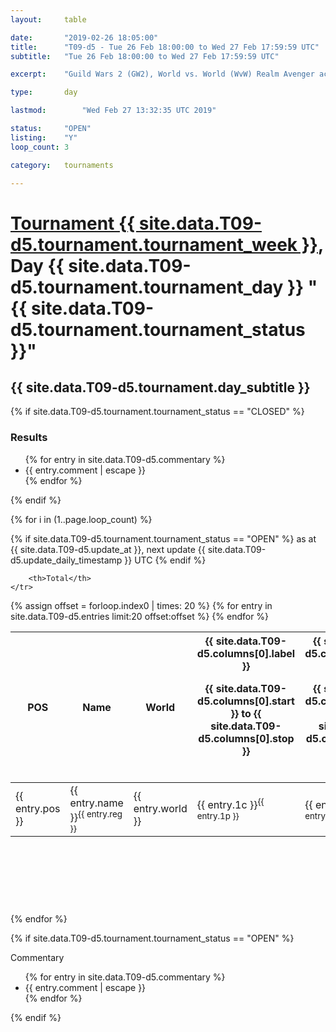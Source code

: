 ```yaml
---
layout: 	table

date: 		"2019-02-26 18:05:00"
title: 		"T09-d5 - Tue 26 Feb 18:00:00 to Wed 27 Feb 17:59:59 UTC"
subtitle: 	"Tue 26 Feb 18:00:00 to Wed 27 Feb 17:59:59 UTC"

excerpt:    "Guild Wars 2 (GW2), World vs. World (WvW) Realm Avenger achivement Tournament. \"Every Kill Counts\""

type:       day

lastmod: 		"Wed Feb 27 13:32:35 UTC 2019"

status:     "OPEN"
listing:    "Y"
loop_count: 3

category: 	tournaments

---
```

<div class="table_header">
    <h1><a href="{{ site.data.T09-d5.tournament.week_url }}">Tournament {{ site.data.T09-d5.tournament.tournament_week }}</a>, Day {{ site.data.T09-d5.tournament.tournament_day }} "{{ site.data.T09-d5.tournament.tournament_status }}"</h1>
    <h2>{{ site.data.T09-d5.tournament.day_subtitle }}</h2> 
</div>

{% if site.data.T09-d5.tournament.tournament_status == "CLOSED" %} 
<div class="commentary">
  <h3>Results</h3>
  <ul>
    {% for entry in site.data.T09-d5.commentary %}
    <li class="commentary_list">{{ entry.comment | escape }}</li>
    {% endfor %}
  </ul>
</div>
{% endif %}


{% for i in (1..page.loop_count) %}

{% if site.data.T09-d5.tournament.tournament_status == "OPEN" %} 
<span class="table_nextupdate">as at {{ site.data.T09-d5.update_at }}, next update {{ site.data.T09-d5.update_daily_timestamp }} UTC</span> 
{% endif %}

<table class="day_table">
  <colgroup>
    <col style="width:18px">
    <col style="width:55px">
    <col style="width:55px">
    <col style="width:12px">
    <col style="width:12px">
    <col style="width:12px">
    <col style="width:12px">
    <col style="width:12px">
    <col style="width:12px">
    <col style="width:12px">
    <col style="width:12px">
    <col style="width:12px">
    <col style="width:12px">
    <col style="width:12px">
    <col style="width:12px">
    <col style="width:12px">
    <col style="width:12px">
    <col style="width:12px">
    <col style="width:12px">
    <col style="width:12px">
    <col style="width:12px">
    <col style="width:12px">
    <col style="width:12px">
    <col style="width:12px">
    <col style="width:12px">
    <col style="width:12px">
    <col style="width:12px">
    <col style="width:18px">
  </colgroup>  
  <thead>
    <tr>
        <th>POS</th>
        <th class="AlignLeft">Name</th>
        <th class="AlignLeft">World</th>

<th><div class="label">{{ site.data.T09-d5.columns[0].label }}<p class="onhover">{{ site.data.T09-d5.columns[0].start }} to {{ site.data.T09-d5.columns[0].stop }}</p></div>​</th>
<th><div class="label">{{ site.data.T09-d5.columns[1].label }}<p class="onhover">{{ site.data.T09-d5.columns[1].start }} to {{ site.data.T09-d5.columns[1].stop }}</p></div>​</th>
<th><div class="label">{{ site.data.T09-d5.columns[2].label }}<p class="onhover">{{ site.data.T09-d5.columns[2].start }} to {{ site.data.T09-d5.columns[2].stop }}</p></div>​</th>
<th><div class="label">{{ site.data.T09-d5.columns[3].label }}<p class="onhover">{{ site.data.T09-d5.columns[3].start }} to {{ site.data.T09-d5.columns[3].stop }}</p></div>​</th>
<th><div class="label">{{ site.data.T09-d5.columns[4].label }}<p class="onhover">{{ site.data.T09-d5.columns[4].start }} to {{ site.data.T09-d5.columns[4].stop }}</p></div>​</th>
<th><div class="label">{{ site.data.T09-d5.columns[5].label }}<p class="onhover">{{ site.data.T09-d5.columns[5].start }} to {{ site.data.T09-d5.columns[5].stop }}</p></div>​</th>
<th><div class="label">{{ site.data.T09-d5.columns[6].label }}<p class="onhover">{{ site.data.T09-d5.columns[6].start }} to {{ site.data.T09-d5.columns[6].stop }}</p></div>​</th>
<th><div class="label">{{ site.data.T09-d5.columns[7].label }}<p class="onhover">{{ site.data.T09-d5.columns[7].start }} to {{ site.data.T09-d5.columns[7].stop }}</p></div>​</th>
<th><div class="label">{{ site.data.T09-d5.columns[8].label }}<p class="onhover">{{ site.data.T09-d5.columns[8].start }} to {{ site.data.T09-d5.columns[8].stop }}</p></div>​</th>
<th><div class="label">{{ site.data.T09-d5.columns[9].label }}<p class="onhover">{{ site.data.T09-d5.columns[9].start }} to {{ site.data.T09-d5.columns[9].stop }}</p></div>​</th>
<th><div class="label">{{ site.data.T09-d5.columns[10].label }}<p class="onhover">{{ site.data.T09-d5.columns[10].start }} to {{ site.data.T09-d5.columns[10].stop }}</p></div>​</th>

<th><div class="label">{{ site.data.T09-d5.columns[11].label }}<p class="onhover">{{ site.data.T09-d5.columns[11].start }} to {{ site.data.T09-d5.columns[11].stop }}</p></div>​</th>
<th><div class="label">{{ site.data.T09-d5.columns[12].label }}<p class="onhover">{{ site.data.T09-d5.columns[12].start }} to {{ site.data.T09-d5.columns[12].stop }}</p></div>​</th>
<th><div class="label">{{ site.data.T09-d5.columns[13].label }}<p class="onhover">{{ site.data.T09-d5.columns[13].start }} to {{ site.data.T09-d5.columns[13].stop }}</p></div>​</th>
<th><div class="label">{{ site.data.T09-d5.columns[14].label }}<p class="onhover">{{ site.data.T09-d5.columns[14].start }} to {{ site.data.T09-d5.columns[14].stop }}</p></div>​</th>
<th><div class="label">{{ site.data.T09-d5.columns[15].label }}<p class="onhover">{{ site.data.T09-d5.columns[15].start }} to {{ site.data.T09-d5.columns[15].stop }}</p></div>​</th>
<th><div class="label">{{ site.data.T09-d5.columns[16].label }}<p class="onhover">{{ site.data.T09-d5.columns[16].start }} to {{ site.data.T09-d5.columns[16].stop }}</p></div>​</th>
<th><div class="label">{{ site.data.T09-d5.columns[17].label }}<p class="onhover">{{ site.data.T09-d5.columns[17].start }} to {{ site.data.T09-d5.columns[17].stop }}</p></div>​</th>
<th><div class="label">{{ site.data.T09-d5.columns[18].label }}<p class="onhover">{{ site.data.T09-d5.columns[18].start }} to {{ site.data.T09-d5.columns[18].stop }}</p></div>​</th>
<th><div class="label">{{ site.data.T09-d5.columns[19].label }}<p class="onhover">{{ site.data.T09-d5.columns[19].start }} to {{ site.data.T09-d5.columns[19].stop }}</p></div>​</th>
<th><div class="label">{{ site.data.T09-d5.columns[20].label }}<p class="onhover">{{ site.data.T09-d5.columns[20].start }} to {{ site.data.T09-d5.columns[20].stop }}</p></div>​</th>

<th><div class="label">{{ site.data.T09-d5.columns[21].label }}<p class="onhover">{{ site.data.T09-d5.columns[21].start }} to {{ site.data.T09-d5.columns[21].stop }}</p></div>​</th>
<th><div class="label">{{ site.data.T09-d5.columns[22].label }}<p class="onhover">{{ site.data.T09-d5.columns[22].start }} to {{ site.data.T09-d5.columns[22].stop }}</p></div>​</th>
<th><div class="label">{{ site.data.T09-d5.columns[23].label }}<p class="onhover">{{ site.data.T09-d5.columns[23].start }} to {{ site.data.T09-d5.columns[23].stop }}</p></div>​</th>

        <th>Total</th>
    </tr>
  </thead>
  {% assign offset = forloop.index0 | times: 20 %}
<tbody>
{% for entry in site.data.T09-d5.entries limit:20 offset:offset %}
  <tr>
    <td class="pl{{ entry.pos }}">{{ entry.pos }}</td>
    <td class="AlignLeft">{{ entry.name }}<sup>{{ entry.reg }}</sup></td>
    <td class="AlignLeft">{{ entry.world }}</td>
    <td class="pl{{ entry.1p }}">{{ entry.1c }}<sup>{{ entry.1p }}</sup></td>
    <td class="pl{{ entry.2p }}">{{ entry.2c }}<sup>{{ entry.2p }}</sup></td>
    <td class="pl{{ entry.3p }}">{{ entry.3c }}<sup>{{ entry.3p }}</sup></td>
    <td class="pl{{ entry.4p }}">{{ entry.4c }}<sup>{{ entry.4p }}</sup></td>
    <td class="pl{{ entry.5p }}">{{ entry.5c }}<sup>{{ entry.5p }}</sup></td>
    <td class="pl{{ entry.6p }}">{{ entry.6c }}<sup>{{ entry.6p }}</sup></td>
    <td class="pl{{ entry.7p }}">{{ entry.7c }}<sup>{{ entry.7p }}</sup></td>
    <td class="pl{{ entry.8p }}">{{ entry.8c }}<sup>{{ entry.8p }}</sup></td>
    <td class="pl{{ entry.9p }}">{{ entry.9c }}<sup>{{ entry.9p }}</sup></td>
    <td class="pl{{ entry.10p }}">{{ entry.10c }}<sup>{{ entry.10p }}</sup></td>
    <td class="pl{{ entry.11p }}">{{ entry.11c }}<sup>{{ entry.11p }}</sup></td>
    <td class="pl{{ entry.12p }}">{{ entry.12c }}<sup>{{ entry.12p }}</sup></td>
    <td class="pl{{ entry.13p }}">{{ entry.13c }}<sup>{{ entry.13p }}</sup></td>
    <td class="pl{{ entry.14p }}">{{ entry.14c }}<sup>{{ entry.14p }}</sup></td>
    <td class="pl{{ entry.15p }}">{{ entry.15c }}<sup>{{ entry.15p }}</sup></td>
    <td class="pl{{ entry.16p }}">{{ entry.16c }}<sup>{{ entry.16p }}</sup></td>
    <td class="pl{{ entry.17p }}">{{ entry.17c }}<sup>{{ entry.17p }}</sup></td>
    <td class="pl{{ entry.18p }}">{{ entry.18c }}<sup>{{ entry.18p }}</sup></td>
    <td class="pl{{ entry.19p }}">{{ entry.19c }}<sup>{{ entry.19p }}</sup></td>
    <td class="pl{{ entry.20p }}">{{ entry.20c }}<sup>{{ entry.20p }}</sup></td>
    <td class="pl{{ entry.21p }}">{{ entry.21c }}<sup>{{ entry.21p }}</sup></td>
    <td class="pl{{ entry.22p }}">{{ entry.22c }}<sup>{{ entry.22p }}</sup></td>
    <td class="pl{{ entry.23p }}">{{ entry.23c }}<sup>{{ entry.23p }}</sup></td>
    <td class="pl{{ entry.24p }}">{{ entry.24c }}<sup>{{ entry.24p }}</sup></td>
    <td>{{ entry.total }}</td>
  </tr>
{% endfor %}  
</tbody>
</table>
<div class="leaderboard">
  <script async src="//pagead2.googlesyndication.com/pagead/js/adsbygoogle.js"></script>
  <!-- 728x90 -->
  <ins class="adsbygoogle"
       style="display:inline-block;width:728px;height:90px"
       data-ad-client="ca-pub-3274917281288240"
       data-ad-slot="3870538733"></ins>
  <script>
  (adsbygoogle = window.adsbygoogle || []).push({});
  </script>    
</div>
<br />
{% endfor %}

{% if site.data.T09-d5.tournament.tournament_status == "OPEN" %} 
<div class="commentary">
  <span class="commentary_title">Commentary</span>
  <ul>
    {% for entry in site.data.T09-d5.commentary %}
    <li class="commentary_list">{{ entry.comment | escape }}</li>
    {% endfor %}
  </ul>
</div>
{% endif %}


